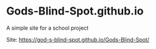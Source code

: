 # Gods-Blind-Spot.github.io
A simple site for a school project

Site: https://god-s-blind-spot.github.io/Gods-Blind-Spot/
